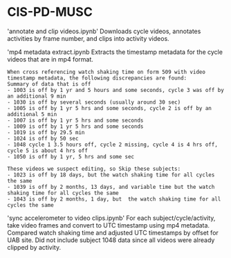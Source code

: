 # CIS-PD-MUSC

'annotate and clip videos.ipynb'
    Downloads cycle videos, annotates activities by frame number, and clips into activity videos.



'mp4 metadata extract.ipynb
    Extracts the timestamp metadata for the cycle videos that are in mp4 format.

    When cross referencing watch shaking time on form 509 with video timestamp metadata, the following discrepancies are found:
    Summary of data that is off
    - 1003 is off by 1 yr and 5 hours and some seconds, cycle 3 was off by an additional 9 min
    - 1030 is off by several seconds (usually around 30 sec)
    - 1005 is off by 1 yr 5 hrs and some seconds, cycle 2 is off by an additional 5 min
    - 1007 is off by 1 yr 5 hrs and some seconds
    - 1009 is off by 1 yr 5 hrs and some seconds
    - 1019 is off by 29.5 min
    - 1024 is off by 50 sec
    - 1048 cycle 1 3.5 hours off, cycle 2 missing, cycle 4 is 4 hrs off, cycle 5 is about 4 hrs off
    - 1050 is off by 1 yr, 5 hrs and some sec

    These videos we suspect editing, so Skip these subjects:
    - 1023 is off by 18 days, but the watch shaking time for all cycles the same
    - 1039 is off by 2 months, 13 days, and variable time but the watch shaking time for all cycles the same
    - 1043 is off by 2 months, 1 day, but  the watch shaking time for all cycles the same



'sync accelerometer to video clips.ipynb'
    For each subject/cycle/activity, take video frames and convert to UTC timestamp using mp4 metadata.
    Compared watch shaking time and adjusted UTC timestamps by offset for UAB site.
    Did not include subject 1048 data since all videos were already clipped by activity.